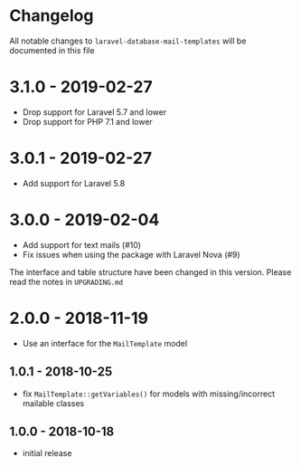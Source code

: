 # Changelog

All notable changes to `laravel-database-mail-templates` will be documented in this file

# 3.1.0 - 2019-02-27

- Drop support for Laravel 5.7 and lower
- Drop support for PHP 7.1 and lower

# 3.0.1 - 2019-02-27

- Add support for Laravel 5.8

# 3.0.0 - 2019-02-04

- Add support for text mails (#10)
- Fix issues when using the package with Laravel Nova (#9)

The interface and table structure have been changed in this version. Please read the notes in `UPGRADING.md`

# 2.0.0 - 2018-11-19

- Use an interface for the `MailTemplate` model

## 1.0.1 - 2018-10-25

- fix `MailTemplate::getVariables()` for models with missing/incorrect mailable classes

## 1.0.0 - 2018-10-18

- initial release

